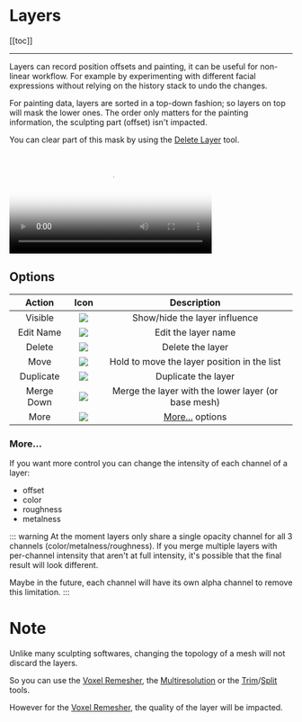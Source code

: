 # Layers

[[toc]]

---

Layers can record position offsets and painting, it can be useful for non-linear workflow.
For example by experimenting with different facial expressions without relying on the history stack to undo the changes.

For painting data, layers are sorted in a top-down fashion; so layers on top will mask the lower ones.
The order only matters for the painting information, the sculpting part (offset) isn't impacted.

You can clear part of this mask by using the [Delete Layer](#delete-layer) tool.

<video width='360' preload='metadata' poster='./videos/layer.jpg' controls>
    <source src='./videos/layer.mp4' type='video/mp4'>
</video>

## Options

| Action       | Icon                                                           | Description  |
| :---:        | :---:                                                          | :---:        |
| Visible      | <img src='./images/common/show.png'       class='icon-image'/> | Show/hide the layer influence |
| Edit Name    | <img src='./images/common/pencil.png'     class='icon-image'/> | Edit the layer name |
| Delete       | <img src='./images/common/trash.png'      class='icon-image'/> | Delete the layer |
| Move         | <img src='./images/common/move.png'       class='icon-image'/> | Hold to move the layer position in the list |
| Duplicate    | <img src='./images/common/duplicate.png'  class='icon-image'/> | Duplicate the layer |
| Merge Down   | <img src='./images/common/merge_down.png' class='icon-image'/> | Merge the layer with the lower layer (or base mesh) |
| More         | <img src='./images/common/more.png'       class='icon-image'/> | [More...](#more) options |

### More...
If you want more control you can change the intensity of each channel of a layer:
- offset
- color
- roughness
- metalness

::: warning
At the moment layers only share a single opacity channel for all 3 channels (color/metalness/roughness).
If you merge multiple layers with per-channel intensity that aren't at full intensity, it's possible that the final result will look different.

Maybe in the future, each channel will have its own alpha channel to remove this limitation.
:::

# Note
Unlike many sculpting softwares, changing the topology of a mesh will not discard the layers.

So you can use the [Voxel Remesher](topology.md#voxel-remesher), the [Multiresolution](topology.md#multiresolution) or the [Trim](tools.md#trim)/[Split](tools.md#split) tools.

However for the [Voxel Remesher](topology.md#voxel-remesher), the quality of the layer will be impacted.



